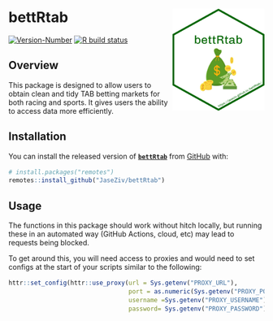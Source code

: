 
<!-- README.md is generated from README.Rmd. Please edit that file -->

# bettRtab <img src="man/figures/logo.png" align="right" width="181" height="201"/>

<!-- badges: start -->

[![Version-Number](https://img.shields.io/github/r-package/v/JaseZiv/bettRtab?label=bettRtab%20(Dev))](https://github.com/JaseZiv/bettRtab/)
[![R build
status](https://github.com/JaseZiv/bettRtab/workflows/R-CMD-check/badge.svg)](https://github.com/JaseZiv/bettRtab/actions)
<!-- badges: end -->

## Overview

This package is designed to allow users to obtain clean and tidy TAB
betting markets for both racing and sports. It gives users the ability
to access data more efficiently.

## Installation

You can install the released version of
[**`bettRtab`**](https://github.com/JaseZiv/bettRtab/) from
[GitHub](https://github.com/JaseZiv/bettRtab) with:

``` r
# install.packages("remotes")
remotes::install_github("JaseZiv/bettRtab")
```

## Usage

The functions in this package should work without hitch locally, but
running these in an automated way (GitHub Actions, cloud, etc) may lead
to requests being blocked.

To get around this, you will need access to proxies and would need to
set configs at the start of your scripts similar to the following:

``` r
httr::set_config(httr::use_proxy(url = Sys.getenv("PROXY_URL"),
                                 port = as.numeric(Sys.getenv("PROXY_PORT")),
                                 username =Sys.getenv("PROXY_USERNAME"),
                                 password= Sys.getenv("PROXY_PASSWORD")))
```
